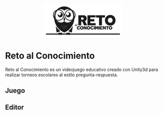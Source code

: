 <p align="center">
  <img src="./Assets/Resources/Texture/Logo/Logo transparencia-01.png?raw=true" align width=256>
</p>


# Reto al Conocimiento
Reto al Conocimiento es un videojuego educativo creado con Unity3d para realizar torneos escolares al estilo pregunta-respuesta.

## Juego

## Editor
